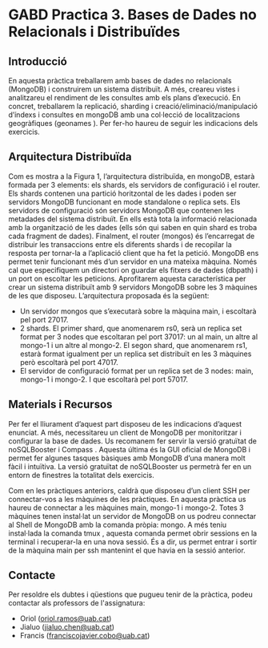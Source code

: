 # GABD Practica 3. Bases de Dades no Relacionals i Distribuïdes
## Introducció
En aquesta pràctica treballarem amb bases de dades no relacionals (MongoDB) i construirem un sistema distribuït. A més, creareu vistes i analitzareu el rendiment de les consultes amb els plans d’execució. En concret, treballarem la replicació, sharding i  creació/eliminació/manipulació d’índexs i consultes en mongoDB amb una col·lecció de localitzacions geogràfiques (geonames ). Per fer-ho haureu de seguir les indicacions dels exercicis. 

## Arquitectura Distribuïda
Com es mostra a la Figura 1, l’arquitectura distribuïda, en mongoDB, estarà formada per 3 elements: els shards, els servidors de configuració i el router. Els shards contenen una partició horitzontal de les dades i poden ser servidors MongoDB funcionant en mode standalone o replica sets. Els servidors de configuració són servidors MongoDB que contenen les metadades del sistema distribuït. En ells està tota la informació relacionada amb la organització de les dades (ells són qui saben en quin shard es troba cada fragment de dades). Finalment, el router (mongos) és l’encarregat de distribuir les transaccions entre els diferents shards i de recopilar la resposta per tornar-la a l’aplicació client que ha fet la petició.
MongoDB ens permet tenir funcionant més d’un servidor en una mateixa màquina. Només cal que especifiquem un directori on guardar els fitxers de dades (dbpath) i un port on escoltar les peticions. Aprofitarem aquesta característica per crear un sistema distribuït amb 9 servidors MongoDB sobre les 3 màquines de les que disposeu. L’arquitectura proposada és la següent: 
-	Un servidor mongos que s’executarà sobre la màquina main, i escoltarà pel port 27017.
-	2 shards. El primer shard, que anomenarem rs0, serà un replica set format per 3 nodes que escoltaran pel port 37017: un al main, un altre al mongo-1 i un altre al mongo-2. El segon shard, que anomenarem rs1, estarà format igualment per un replica set distribuït en les 3 màquines però escoltarà pel port 47017.
-	El servidor de configuració format per un replica set de 3 nodes: main, mongo-1 i mongo-2. I que escoltarà pel port 57017.


## Materials i Recursos
Per fer el lliurament d’aquest part disposeu de les indicacions d’aquest enunciat. A més, necessitareu un client de MongoDB per monitoritzar i configurar la base de dades. Us recomanem fer servir la versió gratuïtat de noSQLBooster  i Compass . Aquesta última és la GUI oficial de MongoDB i permet fer algunes tasques bàsiques amb MongoDB d’una manera molt fàcil i intuïtiva. La versió gratuïtat de noSQLBooster us permetrà fer en un entorn de finestres la totalitat dels exercicis.

Com en les pràctiques anteriors, caldrà que disposeu d’un client SSH per connectar-vos a les màquines de les pràctiques. En aquesta pràctica us haureu de connectar a les màquines main, mongo-1 i mongo-2. Totes 3 màquines tenen instal·lat un servidor de MongoDB on us podreu connectar al Shell de MongoDB amb la comanda pròpia: mongo. A més teniu instal·lada la comanda tmux , aquesta comanda permet obrir sessions en la terminal i recuperar-la en una nova sessió. És a dir, us permet entrar i sortir de la màquina main per ssh mantenint el que havia en la sessió anterior.


## Contacte
Per resoldre els dubtes i qüestions que pugueu tenir de la pràctica, podeu contactar als professors de l'assignatura:
- Oriol (oriol.ramos@uab.cat)
- Jialuo (jialuo.chen@uab.cat)
- Francis (franciscojavier.cobo@uab.cat)
